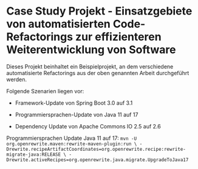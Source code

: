# Case Study Projekt - Einsatzgebiete von automatisierten Code-Refactorings zur effizienteren Weiterentwicklung von Software

Dieses Projekt beinhaltet ein Beispielprojekt, an dem verschiedene automatisierte Refactorings aus der oben genannten Arbeit durchgeführt werden.

Folgende Szenarien liegen vor:

- Framework-Update von Spring Boot 3.0 auf 3.1

- Programmiersprachen-Update von Java 11 auf 17

- Dependency Update von Apache Commons IO 2.5 auf 2.6

Programmiersprachen Update Java 11 auf 17:
`
mvn -U org.openrewrite.maven:rewrite-maven-plugin:run \
-Drewrite.recipeArtifactCoordinates=org.openrewrite.recipe:rewrite-migrate-java:RELEASE \
-Drewrite.activeRecipes=org.openrewrite.java.migrate.UpgradeToJava17
`



